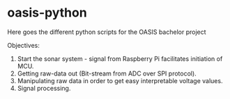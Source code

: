 # oasis-python


Here goes the different python scripts for the OASIS bachelor project

Objectives: 
1. Start the sonar system - signal from Raspberry Pi facilitates initiation of MCU.
2. Getting raw-data out (Bit-stream from ADC over SPI protocol).
3. Manipulating raw data in order to get easy interpretable voltage values.   
4. Signal processing. 
